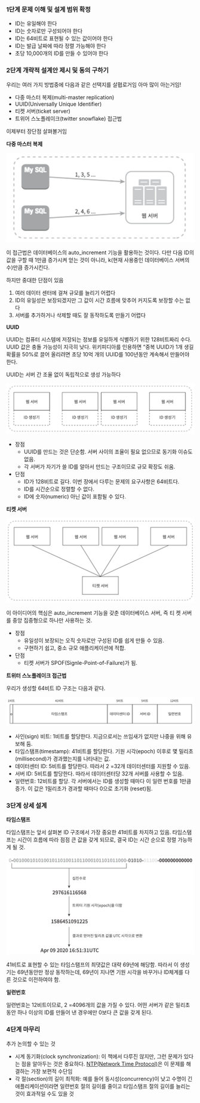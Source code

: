 ### 1단계 문제 이해 및 설계 범위 확정

- ID는 유일해야 한다
- ID는 숫자로만 구성되어야 한다
- ID는 64비트로 표현될 수 있는 값이어야 한다
- ID는 발급 날짜에 따라 정렬 가능해야 한다
- 초당 10,000개의 ID를 만들 수 있어야 한다

### 2단계 개략적 설계안 제시 및 동의 구하기

우리는 여러 가지 방법중에 다음과 같은 선택지를 살폅로거임 아마 많이 아는거임!

- 다중 마스터 복제(multi-master replication)
- UUID(Universally Unique Identifier)
- 티켓 서버(ticket server)
- 트위어 스노플레이크(twitter snowflake) 접근법

이제부터 장단점 살펴볼거임

**다중 마스터 복제**

![img.png](images/img.png)

이 접근법은 데이터베이스의 auto_increment 기능을 활용하는 것이다. 다만 다음 ID의 값을 구할 때 1만큼 증가시켜 얻는 것이 아니라, k(현재 사용중인 데이터베이스 서버의 수)만큼 증가시킨다.

하지만 중대한 단점이 있음

1. 여러 데이터 센터에 걸쳐 규모를 늘리기 어렵다
2. ID의 유일성은 보장되겠지만 그 값이 시간 흐름에 맞추어 커지도록 보장할 수는 없다
3. 서버를 추가하거나 삭제할 때도 잘 동작하도록 만들기 어렵다

**UUID**

UUID는 컴퓨터 시스템에 저장되는 정보를 유일하게 식별하기 위한 128비트짜리 수다. UUID 값은 충돌 가능성이 지극히 낮다. 위키피디아를 인용하면 “중복 UUID가 1개 생길 확률을 50%로 끌어 올리려면 초당 10억 개의 UUID를 100년동안 계속해서 만들어야 한다.

UUID는 서버 간 조율 없이 독립적으로 생성 가능하다

![img_1.png](images/img_1.png)

- 장점
    - UUID를 만드는 것은 단순함. 서버 사이의 조율이 필요 없으므로 동기화 이슈도 없음.
    - 각 서버가 자기가 쓸 ID를 알아서 만드는 구조이므로 규모 확장도 쉬움.
- 단점
    - ID가 128비트로 길다. 이번 장에서 다루는 문제의 요구사항은 64비트다.
    - ID를 시간순으로 정렬할 수 없다.
    - ID에 숫자(numeric) 아닌 값이 포함될 수 있다.

**티켓 서버**

![img_2.png](images/img_2.png)

이 아이디어의 핵심은 auto_increment 기능을 갖춘 데이터베이스 서버, 즉 티 켓 서버를 중앙 집중형으로 하나만 사용하는 것.

- 장점
    - 유일성이 보장되는 오직 숫자로만 구성된 ID를 쉽게 만들 수 있음.
    - 구현하기 쉽고, 중소 규모 애플리케이션에 적합.
- 단점
    - 티켓 서버가 SPOF(Signle-Point-of-Failure)가 됨.

**트위터 스노플레이크 접근법**

우리가 생성할 64비트 ID 구조는 다음과 같다.

![img_3.png](images/img_3.png)

- 사인(sign) 비트: 1비트를 할당한다. 지금으로서는 쓰임새가 없지만 나중을 위해 유보해 둠.
- 타임스탬프(timestamp): 41비트를 할당한다. 기원 시각(epoch) 이후로 몇 밀리초(millisecond)가 경과했는지를 나타내는 값.
- 데이터센터 ID: 5비트를 할당한다. 따라서 2 =32개 데이터센터를 지원할 수 있음.
- 서버 ID: 5비트를 할당한다. 따라서 데이터센터당 32개 서버를 사용할 수 있음.
- 일련번호: 12비트를 할당. 각 서버에서는 ID를 생성할 때마다 이 일련 번호를 1만큼 증가. 이 값은 1밀리초가 경과할 때마다 0으로 초기화 (reset)됨.

### 3단계 상세 설계

**타임스탬프**

타임스탬프는 앞서 살펴본 ID 구조에서 가장 중요한 41비트를 차지하고 있음. 타임스탬프는 시간이 흐름에 따라 점점 큰 값을 갖게 되므로, 결국 ID는 시간 순으로 정렬 가능하게 될 것.

![img_4.png](images/img_4.png)

41비트로 표현할 수 있는 타임스탬프의 최댓값은 대략 69년에 해당함. 따라서 이 생성기는 69년동안만 정상 동작하는데, 69년이 지나면 기원 시각을 바꾸거나 ID체계를 다른 것으로 이전하여야 함.

**일련번호**

일련번호는 12비트이므로, 2 =4096개의 값을 가질 수 있다. 어떤 서버가 같은 밀리초 동안 하나 이상의 ID를 만들어 낸 경우에만 0보다 큰 값을 갖게 된다.

### 4단계 마무리

추가 논의할 수 있는 것

- 시계 동기화(clock synchronization): 이 책에서 다루진 않지만, 그런 문제가 있다는 점을 알아두는 것은 중요하다. [NTP(Network Time Protocol)](https://en.wikipedia.org/wiki/Network_Time_Protocol)은 이 문제를 해결하는 가장 보편적 수단임
- 각 절(section)의 길이 최적화: 예를 들어 동시성(concurrency)이 낮고 수명이 긴 애플리케이션이라면 일련번호 절의 길이를 줄이고 타임스탬프 절의 길이를 늘리는 것이 효과적일 수도 있을 것
